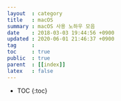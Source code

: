 ```yaml
---
layout  : category
title   : macOS
summary : macOS 사용 노하우 모음
date    : 2018-03-03 19:44:56 +0900
updated : 2020-06-01 21:46:37 +0900
tag     : 
toc     : true
public  : true
parent  : [[index]]
latex   : false
---
```

* TOC
{:toc}


